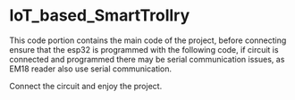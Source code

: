 # IoT_based_SmartTrollry

This code portion contains the main code of the project, before connecting ensure that the esp32 is programmed with the following code, if circuit is connected and programmed there may be serial communication issues, as EM18 reader also use serial communication.

Connect the circuit and enjoy the project.
